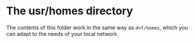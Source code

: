 # The usr/homes directory

The contents of this folder work in the same way as `dnf/homes`, which you can adapt to the needs of your local network.
